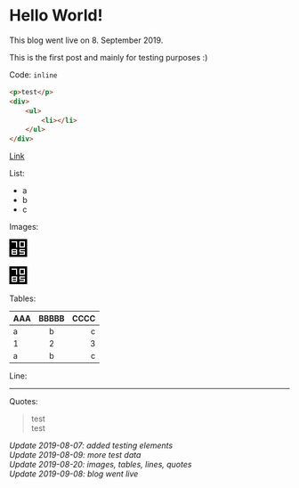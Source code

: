 # Hello World!

This blog went live on 8. September 2019.

This is the first post and mainly for testing purposes :)

Code: `inline`

```html
<p>test</p>
<div>
	<ul>
		<li></li>
	</ul>
</div>
```

[Link](https://7085.at)

List:
- a
- b
- c


Images:

![relative](/posts/2019-08-06-hello-world/favicon32.png)

![data url](data:image/png;base64,iVBORw0KGgoAAAANSUhEUgAAACAAAAAgCAYAAABzenr0AAAAAXNSR0IDN8dNUwAAAAlwSFlzAAAuIwAALiMBeKU/dgAAABt6VFh0YXV0aG9yAAB42gvJT8pMLFZwy8zLBgAYSgQLq24t1QAAAGlJREFUWMPtlsEKACAIQ7fo/3/Z7kGgEmgxj4ExxtqLAAyFM1A8EjD3AzNfJEhe2evnwK4w6tBp/7SnEEqABMzbF3oLqY0DFI5Fw7bPMEo1L03fKaJooWQd+icD2Z/UPxnIZkYwEozKBSw1+y1C7qSFxgAAAABJRU5ErkJggg==)


Tables:

| AAA | BBBBB | CCCC |
|-----|:-----:|-----:|
| a   | b     | c    |
| 1   | 2     | 3    |
| a   | b     | c    |


Line:

---


Quotes:

> test  
> test


*Update 2019-08-07: added testing elements*  
*Update 2019-08-09: more test data*  
*Update 2019-08-20: images, tables, lines, quotes*  
*Update 2019-09-08: blog went live*  